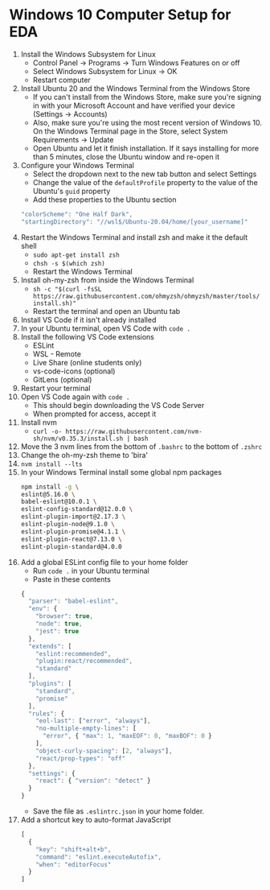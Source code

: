 # Windows 10 Computer Setup for EDA

1. Install the Windows Subsystem for Linux
    - Control Panel -> Programs -> Turn Windows Features on or off
    - Select Windows Subsystem for Linux -> OK
    - Restart computer
1. Install Ubuntu 20 and the Windows Terminal from the Windows Store
    - If you can't install from the Windows Store, make sure you're signing in with your Microsoft Account and have verified your device (Settings -> Accounts)
    - Also, make sure you're using the most recent version of Windows 10. On the Windows Terminal page in the Store, select System Requirements -> Update
    - Open Ubuntu and let it finish installation. If it says installing for more than 5 minutes, close the Ubuntu window and re-open it
1. Configure your Windows Terminal
    - Select the dropdown next to the new tab button and select Settings
    - Change the value of the `defaultProfile` property to the value of the Ubuntu's `guid` property
    - Add these properties to the Ubuntu section
    ```js
    "colorScheme": "One Half Dark",
    "startingDirectory": "//wsl$/Ubuntu-20.04/home/[your_username]"
    ```
1. Restart the Windows Terminal and install zsh and make it the default shell
    - `sudo apt-get install zsh`
    - `chsh -s $(which zsh)`
    - Restart the Windows Terminal
1. Install oh-my-zsh from inside the Windows Terminal
    - `sh -c "$(curl -fsSL https://raw.githubusercontent.com/ohmyzsh/ohmyzsh/master/tools/install.sh)"`
    - Restart the terminal and open an Ubuntu tab
1. Install VS Code if it isn't already installed
1. In your Ubuntu terminal, open VS Code with `code .`
1. Install the following VS Code extensions
    - ESLint
    - WSL - Remote
    - Live Share (online students only)
    - vs-code-icons (optional)
    - GitLens (optional)
1. Restart your terminal
1. Open VS Code again with `code .`
    - This should begin downloading the VS Code Server
    - When prompted for access, accept it
1. Install nvm
    - `curl -o- https://raw.githubusercontent.com/nvm-sh/nvm/v0.35.3/install.sh | bash`
1. Move the 3 nvm lines from the bottom of `.bashrc` to the bottom of `.zshrc`
1. Change the oh-my-zsh theme to 'bira'
1. `nvm install --lts`
1. In your Windows Terminal install some global npm packages
    ```sh
    npm install -g \
    eslint@5.16.0 \
    babel-eslint@10.0.1 \
    eslint-config-standard@12.0.0 \
    eslint-plugin-import@2.17.3 \
    eslint-plugin-node@9.1.0 \
    eslint-plugin-promise@4.1.1 \
    eslint-plugin-react@7.13.0 \
    eslint-plugin-standard@4.0.0
    ```
1. Add a global ESLint config file to your home folder
    - Run `code .` in your Ubuntu terminal
    - Paste in these contents
    ```js
    {
      "parser": "babel-eslint",
      "env": {
        "browser": true,
        "node": true,
        "jest": true
      },
      "extends": [
        "eslint:recommended",
        "plugin:react/recommended",
        "standard"
      ],
      "plugins": [
        "standard",
        "promise"
      ],
      "rules": {
        "eol-last": ["error", "always"],
        "no-multiple-empty-lines": [
          "error", { "max": 1, "maxEOF": 0, "maxBOF": 0 }
        ],
        "object-curly-spacing": [2, "always"],
        "react/prop-types": "off"
      },
      "settings": {
        "react": { "version": "detect" }
      }
    }
    ```
    - Save the file as `.eslintrc.json` in your home folder.
1. Add a shortcut key to auto-format JavaScript
    ```js
    [
      {
        "key": "shift+alt+b",
        "command": "eslint.executeAutofix",
        "when": "editorFocus"
      }
    ]
    ```
